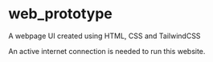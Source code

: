 # web_prototype
A webpage UI created using HTML, CSS and TailwindCSS

An active internet connection is needed to run this website.